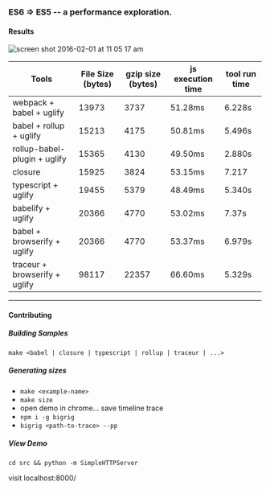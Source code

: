 ### ES6 => ES5 -- a performance exploration.

#### Results

![screen shot 2016-02-01 at 11 05 17 am](https://cloud.githubusercontent.com/assets/883126/12727905/ff35b1a4-c8d3-11e5-9d1d-85e34b1f837b.png)


| Tools                        | File Size (bytes) | gzip size (bytes) | js execution time | tool run time |
| -----------------------------|-------------------|-------------------|-------------------|---------------|
| webpack + babel + uglify     | 13973             | 3737              | 51.28ms           | 6.228s        |
| babel + rollup + uglify      | 15213             | 4175              | 50.81ms           | 5.496s        |
| rollup-babel-plugin + uglify | 15365             | 4130              | 49.50ms           | 2.880s        |
| closure                      | 15925             | 3824              | 53.15ms           | 7.217         |
| typescript + uglify          | 19455             | 5379              | 48.49ms           | 5.340s        |
| babelify + uglify            | 20366             | 4770              | 53.02ms           | 7.37s         |
| babel + browserify + uglify  | 20366             | 4770              | 53.37ms           | 6.979s        |
| traceur + browserify + uglify| 98117             | 22357             | 66.60ms           | 5.329s        |

--------------------------------


#### Contributing

##### Building Samples

`make <babel | closure | typescript | rollup | traceur | ...>`

##### Generating sizes

* `make <example-name>`
* `make size`
* open demo in chrome... save timeline trace
* `npm i -g bigrig`
* `bigrig <path-to-trace> --pp`

##### View Demo

`cd src && python -m SimpleHTTPServer`

visit localhost:8000/
